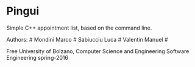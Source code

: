 # Pingui

Simple C++ appointment list, based on the command line.

Authors: #
Mondini Marco # 
Sabiucciu Luca #
Valentin Manuel #

Free University of Bolzano, Computer Science and Engineering
Software Engineering spring-2016




